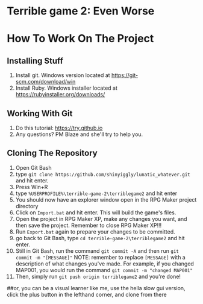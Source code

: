 # Terrible game 2: Even Worse

# How To Work On The Project

## Installing Stuff
1. Install git. Windows version located at https://git-scm.com/download/win
2. Install Ruby. Windows installer located at https://rubyinstaller.org/downloads/

## Working With Git
1. Do this tutorial: https://try.github.io
2. Any questions? PM Blaze and she'll try to help you.

## Cloning The Repository
1. Open Git Bash
2. type `git clone https://github.com/shinyiggly/lunatic_whatever.git` and hit enter.
3. Press Win+R
4. type `%USERPROFILE%\terrible-game-2\terriblegame2` and hit enter
5. You should now have an explorer window open in the RPG Maker project directory
6. Click on `Import.bat` and hit enter. This will build the game's files.
7. Open the project in RPG Maker XP, make any changes you want, and then save the project. Remember to close RPG Maker XP!!!
8. Run `Export.bat` again to prepare your changes to be committed.
9. go back to Git Bash, type `cd terrible-game-2\terriblegame2` and hit enter.
10. Still in Git Bash, run the command `git commit -A` and then run `git commit -m "[MESSAGE]"` NOTE: remember to replace `[MESSAGE]` with a description of what changes you've made. For example, if you changed MAP001, you would run the command `git commit -m "changed MAP001"`
11. Then, simply run `git push origin terriblegame2` and you're done!

##or, you can be a visual learner like me, use the hella slow gui version, click the plus button in the lefthand corner, and clone from there